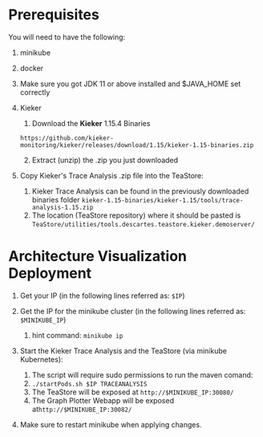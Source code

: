 # Prerequisites

You will need to have the following:

1.  minikube
2.  docker
3.  Make sure you got JDK 11 or above installed and $JAVA_HOME set correctly 
4.  Kieker
	1. Download the **Kieker** 1.15.4 Binaries
	 ```
     https://github.com/kieker-monitoring/kieker/releases/download/1.15/kieker-1.15-binaries.zip
	 ```
	2. Extract (unzip) the .zip you just downloaded


5. Copy Kieker's Trace Analysis .zip file into the TeaStore:
	1. Kieker Trace Analysis can be found in the previously downloaded binaries folder `kieker-1.15-binaries/kieker-1.15/tools/trace-analysis-1.15.zip`
	2. The location (TeaStore repository) where it should be pasted is `TeaStore/utilities/tools.descartes.teastore.kieker.demoserver/`

#  Architecture Visualization Deployment

1.  Get your IP (in the following lines referred as: `$IP`)

2. Get the IP for the minikube cluster (in the following lines referred as: `$MINIKUBE_IP`)
	1. hint command: `minikube ip`  

3. Start the Kieker Trace Analysis and the TeaStore (via minikube Kubernetes):
    1. The script will require sudo permissions to run the maven comand:
    2. `./startPods.sh $IP TRACEANALYSIS` 
    3. The TeaStore will be exposed at `http://$MINIKUBE_IP:30080/`
    4. The Graph Plotter Webapp will be exposed at`http://$MINIKUBE_IP:30082/`
4.  Make sure to restart minikube when applying changes.
